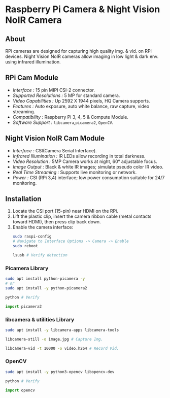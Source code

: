# Raspberry Pi Camera & Night Vision NoIR Camera

## About
RPi cameras are designed for capturing high quality img. & vid. on RPi devices. Night Vision NoIR cameras allow imaging in low light & dark env. using infrared illumination.

## RPi Cam Module
* *Interface :* 15 pin MIPI CSI-2 connector.
* *Supported Resolutions :* 5 MP for standard camera.
* *Video Capabilities :* Up 2592 X 1944 pixels, HQ Camera supports.
* *Features :* Auto exposure, auto white balance, raw capture, video streaming.
* *Compatibility :* Raspberry Pi 3, 4, 5 & Compute Module.
* *Software Support :* `libcamera`,`picamera2`, `OpenCV`.

## Night Vision NoIR Cam Module
* *Interface :* CSI(Camera Serial Interface).
* *Infrared Illumination :* IR LEDs allow recording in total darkness.
* *Video Resolution :* 5MP Camera works at night, 60° adjustable focus.
* *Image Output :* Black & white IR images; simulate pseudo color IR video.
* *Real Time Streaming :*  Supports live monitoring or network.
* *Power :* CSI (RPi 3,4) interface; low power consumption suitable for 24/7 monitoring.

## Installation
1. Locate the CSI port (15-pin) near HDMI on the RPi.
2. Lift the plastic clip, insert the camera ribbon cable (metal contacts toward HDMI), then press clip back down.
3. Enable the camera interface:
   ```bash
   sudo raspi-config
   # Navigate to Interface Options -> Camera -> Enable
   sudo reboot
   ```
   ```bash
   lsusb # Verify detection
   ```

### Picamera Library
```bash
sudo apt install python-picamera -y
# or
sudo apt install -y python-picamera2
```
```bash
python # Verify
```
```python
import picamera2
```

### libcamera & utilities Library
```bash
sudo apt install -y libcamera-apps libcamera-tools
```
```bash
libcamera-still -o image.jpg # Capture Img.
```
```bash
libcamera-vid -t 10000 -o video.h264 # Record Vid.
```

### OpenCV
```bash
sudo apt install -y python3-opencv libopencv-dev
```
```bash
python # Verify
```
```python
import opencv
```
